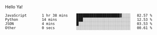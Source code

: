 Hello Ya!

<!--START_SECTION:waka-->

```text
JavaScript       1 hr 38 mins    ████████████████████▓░░░░   82.57 %
Python           14 mins         ███░░░░░░░░░░░░░░░░░░░░░░   12.53 %
JSON             4 mins          █░░░░░░░░░░░░░░░░░░░░░░░░   03.53 %
Other            0 secs          ░░░░░░░░░░░░░░░░░░░░░░░░░   00.61 %
```

<!--END_SECTION:waka-->
